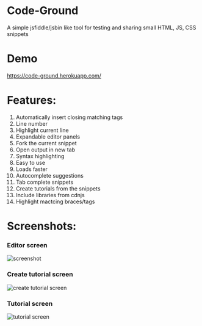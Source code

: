 # Code-Ground
A simple jsfiddle/jsbin like tool for testing and sharing small HTML, JS, CSS snippets

# Demo 

https://code-ground.herokuapp.com/

# Features:
1) Automatically insert closing matching tags
2) Line number
3) Highlight current line
4) Expandable editor panels
5) Fork the current snippet
6) Open output in new tab
7) Syntax highlighting
8) Easy to use
9) Loads faster
10) Autocomplete suggestions
11) Tab complete snippets
12) Create tutorials from the snippets
13) Include libraries from cdnjs
14) Highlight mactcing braces/tags


# Screenshots:

### Editor screen
![screenshot](https://screenshotscdn.firefoxusercontent.com/images/7f5b9ae3-c173-43e3-ae08-4df2f6ec7c78.png)

### Create tutorial screen
![create tutorial screen](https://screenshotscdn.firefoxusercontent.com/images/238de6eb-9269-4e5b-adb3-bb9fe4b9d01a.png)

### Tutorial screen
![tutorial screen](https://screenshotscdn.firefoxusercontent.com/images/e77354ba-ba5e-4b07-8d49-ce1f530fdf9c.png)
